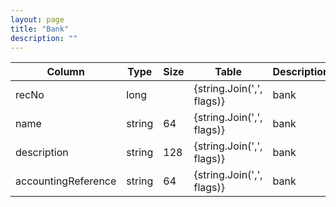 ```yaml
---
layout: page
title: "Bank"
description: ""
---
```




| Column | Type | Size | Table | Description |
| ------ | ---- | ---- | ----- | ----------- |
| recNo | long |  | {string.Join(',', flags)} | bank | 
| name | string | 64 | {string.Join(',', flags)} | bank | 
| description | string | 128 | {string.Join(',', flags)} | bank | 
| accountingReference | string | 64 | {string.Join(',', flags)} | bank | 


